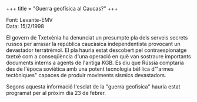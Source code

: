 +++
title = "Guerra geofísica al Caucas?"
+++

Font: Levante-EMV  
Data: 15/2/1998

El govern de Txetxènia ha denunciat un presumpte pla dels serveis secrets russos per arrasar la república caucàsica independentista provocant un devastador terratrèmol. El pla hauria estat descobert pel contraespionatge txetxè com a conseqüència d'una operació en què van sostraure importants documents interns a agents de l'antiga KGB. Es diu que Rússia comptaria des de l'època soviètica amb una potent tecnologia bèl·lica d'"armes tectòniques" capaces de produir moviments sísmics devastadors.

Segons aquesta informació l'esclat de la "guerra geofísica" hauria estat programat per al pròxim dia 23 de febrer.

